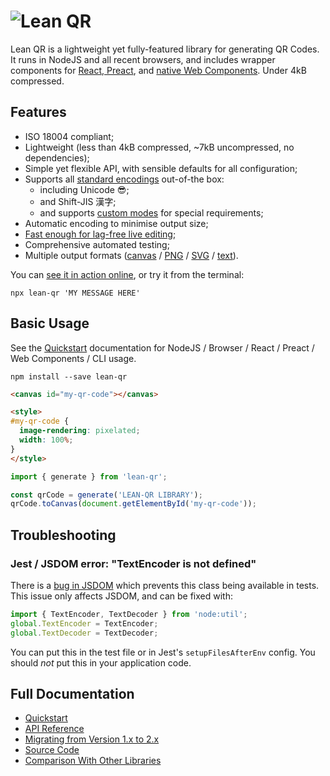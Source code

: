 # <img src="https://qr.davidje13.com/resources/logo.svg" alt="Lean QR" />

Lean QR is a lightweight yet fully-featured library for generating QR Codes.
It runs in NodeJS and all recent browsers, and includes wrapper components
for [React, Preact](https://qr.davidje13.com/docs/#extras_react), and
[native Web Components](https://qr.davidje13.com/docs/#webcomponent).
Under 4kB compressed.

## Features

- ISO 18004 compliant;
- Lightweight (less than 4kB compressed, ~7kB uncompressed, no dependencies);
- Simple yet flexible API, with sensible defaults for all configuration;
- Supports all [standard encodings](https://qr.davidje13.com/docs/#mode) out-of-the box:
  - including Unicode 😎;
  - and Shift-JIS 漢字;
  - and supports [custom modes](https://qr.davidje13.com/docs/#custom-modes) for special requirements;
- Automatic encoding to minimise output size;
- [Fast enough for lag-free live editing](https://qr.davidje13.com/docs/#comparison);
- Comprehensive automated testing;
- Multiple output formats ([canvas](https://qr.davidje13.com/docs/#Bitmap2D_toCanvas) / [PNG](https://qr.davidje13.com/docs/#toPngBuffer) / [SVG](https://qr.davidje13.com/docs/#toSvgSource) / [text](https://qr.davidje13.com/docs/#Bitmap2D_toString)).

You can [see it in action online](https://qr.davidje13.com/), or try it from the terminal:

```shell
npx lean-qr 'MY MESSAGE HERE'
```

## Basic Usage

See the [Quickstart](https://qr.davidje13.com/docs/#quickstart) documentation for NodeJS /
Browser / React / Preact / Web Components / CLI usage.

```shell
npm install --save lean-qr
```

```html
<canvas id="my-qr-code"></canvas>

<style>
#my-qr-code {
  image-rendering: pixelated;
  width: 100%;
}
</style>
```

```javascript
import { generate } from 'lean-qr';

const qrCode = generate('LEAN-QR LIBRARY');
qrCode.toCanvas(document.getElementById('my-qr-code'));
```

## Troubleshooting

### Jest / JSDOM error: "TextEncoder is not defined"

There is a [bug in JSDOM](https://github.com/jsdom/jsdom/issues/2524) which
prevents this class being available in tests. This issue only affects JSDOM,
and can be fixed with:

```js
import { TextEncoder, TextDecoder } from 'node:util';
global.TextEncoder = TextEncoder;
global.TextDecoder = TextDecoder;
```

You can put this in the test file or in Jest's `setupFilesAfterEnv` config.
You should _not_ put this in your application code.

## Full Documentation

- [Quickstart](https://qr.davidje13.com/docs/#quickstart)
- [API Reference](https://qr.davidje13.com/docs/#api)
- [Migrating from Version 1.x to 2.x](https://qr.davidje13.com/docs/#v2)
- [Source Code](https://github.com/davidje13/lean-qr)
- [Comparison With Other Libraries](https://qr.davidje13.com/docs/#comparison)
